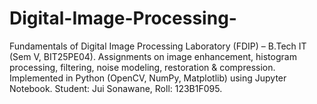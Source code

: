 # Digital-Image-Processing-
Fundamentals of Digital Image Processing Laboratory (FDIP) – B.Tech IT (Sem V, BIT25PE04). Assignments on image enhancement, histogram processing, filtering, noise modeling, restoration &amp; compression. Implemented in Python (OpenCV, NumPy, Matplotlib) using Jupyter Notebook. Student: Jui Sonawane, Roll: 123B1F095.
